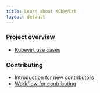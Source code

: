 ```yaml
---
title: Learn about KubeVirt
layout: default
---
```


### Project overview

* [Kubevirt use cases](/use-cases)

### Contributing

* [Introduction for new contributors](/contrib)
* [Workflow for contributing](/contrib-workflow)

